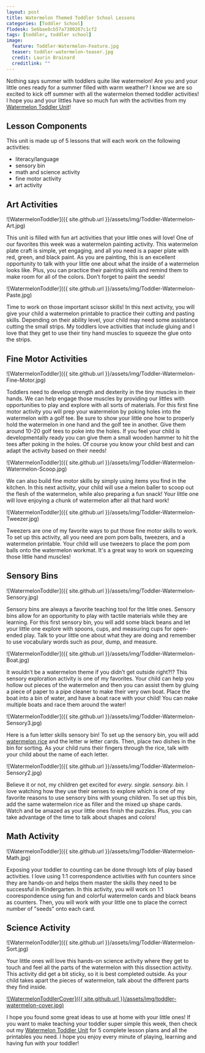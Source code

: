 ```yaml
---
layout: post
title: Watermelon Themed Toddler School Lessons
categories: [Toddler School]
flodesk: 5e6bae8cb57a7300267c1cf2
tags: [toddler, toddler school]
image:
  feature: Toddler-Watermelon-Feature.jpg
  teaser: toddler-watermelon-teaser.jpg
  credit: Laurin Brainard
  creditlink: ""
---
```

Nothing says summer with toddlers quite like watermelon! Are you and your little ones ready for a summer filled with warm weather? I know we are so excited to kick off summer with all the watermelon themed toddler activities! I hope you and your littles have so much fun with the activities from my [Watermelon Toddler Unit](https://www.teacherspayteachers.com/Product/Toddler-School-Lesson-Plans-Watermelon-Theme-Activities-Homeschool-Classroom-4762010?st=de9cd60d8dfd70334033c279f463c701&utm_source=PB%20Blog&utm_campaign=Watermelon%20Toddler%20School%20)! 

## Lesson Components 
This unit is made up of 5 lessons that will each work on the following activities:
- literacy/language 
- sensory bin 
- math and science activity 
- fine motor activity 
- art activity 

## Art Activities 

![WatermelonToddler]({{ site.github.url }}/assets/img/Toddler-Watermelon-Art.jpg)

This unit is filled with fun art activities that your little ones will love! One of our favorites this week was a watermelon painting activity. This watermelon plate craft is simple, yet engaging, and all you need is a paper plate with red, green, and black paint. As you are painting, this is an excellent opportunity to talk with your little one about what the inside of a watermelon looks like. Plus, you can practice their painting skills and remind them to make room for all of the colors. Don’t forget to paint the seeds! 

![WatermelonToddler]({{ site.github.url }}/assets/img/Toddler-Watermelon-Paste.jpg)

Time to work on those important scissor skills! In this next activity, you will give your child a watermelon printable to practice their cutting and pasting skills. Depending on their ability level, your child may need some assistance cutting the small strips. My toddlers love activities that include gluing and I love that they get to use their tiny hand muscles to squeeze the glue onto the strips. 

## Fine Motor Activities 

![WatermelonToddler]({{ site.github.url }}/assets/img/Toddler-Watermelon-Fine-Motor.jpg)

Toddlers need to develop strength and dexterity in the tiny muscles in their hands. We can help engage those muscles by providing our littles with opportunities to play and explore with all sorts of materials. For this first fine motor activity you will prep your watermelon by poking holes into the watermelon with a golf tee. Be sure to show your little one how to properly hold the watermelon in one hand and the golf tee in another. Give them around 10-20 golf tees to poke into the holes. If you feel your child is developmentally ready you can give them a small wooden hammer to hit the tees after poking in the holes. Of course you know your child best and can adapt the activity based on their needs! 

![WatermelonToddler]({{ site.github.url }}/assets/img/Toddler-Watermelon-Watermelon-Scoop.jpg)

We can also build fine motor skills by simply using items you find in the kitchen. In this next activity, your child will use a melon baller to scoop out the flesh of the watermelon, while also preparing a fun snack! Your little one will love enjoying a chunk of watermelon after all that hard work!

![WatermelonToddler]({{ site.github.url }}/assets/img/Toddler-Watermelon-Tweezer.jpg)

Tweezers are one of my favorite ways to put those fine motor skills to work.  To set up this activity, all you need are pom pom balls, tweezers, and a watermelon printable. Your child will use tweezers to place the pom pom balls onto the watermelon workmat. It's a great way to work on squeezing those little hand muscles!

## Sensory Bins 

![WatermelonToddler]({{ site.github.url }}/assets/img/Toddler-Watermelon-Sensory.jpg)

Sensory bins are always a favorite teaching tool for the little ones. Sensory bins allow for an opportunity to play with tactile materials while they are learning. For this first sensory bin, you will add some black beans and let your little one explore with spoons, cups, and measuring cups for open-ended play. Talk to your little one about what they are doing and remember to use vocabulary words such as pour, dump, and measure. 

![WatermelonToddler]({{ site.github.url }}/assets/img/Toddler-Watermelon-Boat.jpg)

It wouldn’t be a watermelon theme if you didn’t get outside right?!? This sensory exploration activity is one of my favorites. Your child can help you hollow out pieces of the watermelon and then you can assist them by gluing a piece of paper to a pipe cleaner to make their very own boat. Place the boat into a bin of water, and have a boat race with your child! You can make multiple boats and race them around the water! 

![WatermelonToddler]({{ site.github.url }}/assets/img/Toddler-Watermelon-Sensory3.jpg)

Here is a fun letter skills sensory bin! To set up the sensory bin, you will add [watermelon rice](https://theprimarybrain.com/toddler/2019/08/21/Watermelon-Sensory-Rice/) and the letter w letter cards. Then, place two dishes in the bin for sorting. As your child runs their fingers through the rice, talk with your child about the name of each letter.

![WatermelonToddler]({{ site.github.url }}/assets/img/Toddler-Watermelon-Sensory2.jpg)

Believe it or not, my children get excited for _every. single. sensory. bin._ I love watching how they use their senses to explore which is one of my favorite reasons to use sensory bins with young children. To set up this bin, add the same watermelon rice as filler and the mixed up shape cards. Watch and be amazed as your little ones finish the puzzles. Plus, you can take advantage of the time to talk about shapes and colors!

## Math Activity 

![WatermelonToddler]({{ site.github.url }}/assets/img/Toddler-Watermelon-Math.jpg)

Exposing your toddler to counting can be done through lots of play based activities. I love using 1:1 correspondence activities with fun counters since they are hands-on and helps them master the skills they need to be successful in Kindergarten. In this activity, you will work on 1:1 coorespondence using fun and colorful watermelon cards and black beans as counters. Then, you will work with your little one to place the correct number of "seeds" onto each card.

## Science Activity 

![WatermelonToddler]({{ site.github.url }}/assets/img/Toddler-Watermelon-Sort.jpg)

Your little ones will love this hands-on science activity where they get to touch and feel all the parts of the watermelon with this dissection activity. This activity did get a bit sticky, so it is best completed outside. As your child takes apart the pieces of watermelon, talk about the different parts they find inside. 

[![WatermelonToddlerCover]({{ site.github.url }}/assets/img/toddler-watermelon-cover.jpg)](https://www.teacherspayteachers.com/Product/Toddler-Activities-Lesson-Plans-Watermelon-Preschool-Curriculum-Letter-W-4762010?st=4766b289397803e79320f1a110e9544e&utm_source=Watermelon%20TS%20Blog&utm_campaign=Square%20Cover)

I hope you found some great ideas to use at home with your little ones! If you want to make teaching your toddler super simple this week, then check out my [Watermelon Toddler Unit](https://www.teacherspayteachers.com/Product/Toddler-School-Lesson-Plans-Watermelon-Theme-Activities-Homeschool-Classroom-4762010?st=de9cd60d8dfd70334033c279f463c701&utm_source=PB%20Blog&utm_campaign=Watermelon%20Toddler%20School%20) for 5 complete lesson plans and all the printables you need. I hope you enjoy every minute of playing, learning and having fun with your toddler!